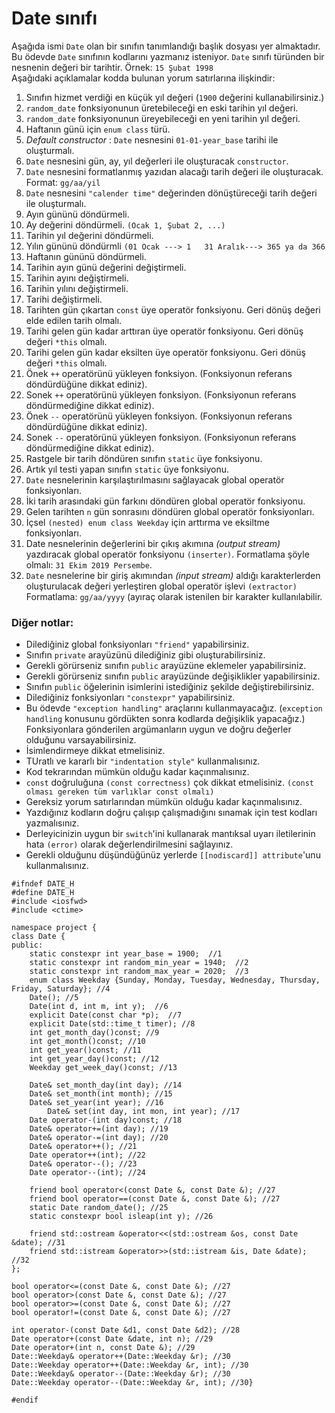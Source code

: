 # Date sınıfı

Aşağıda ismi `Date` olan bir sınıfın tanımlandığı başlık dosyası yer almaktadır. 
Bu ödevde `Date` sınıfının kodlarını yazmanız isteniyor.
`Date` sınıfı türünden bir nesnenin değeri bir tarihtir. Örnek: `15 Şubat 1998` <br>
Aşağıdaki açıklamalar kodda bulunan yorum satırlarına ilişkindir:

1. Sınıfın hizmet verdiği en küçük yıl değeri (`1900` değerini kullanabilirsiniz.)
2. `random_date` fonksiyonunun üretebileceği en eski tarihin yıl değeri.
3. `random_date` fonksiyonunun üreyebileceği en yeni tarihin yıl değeri.
4.  Haftanın günü için `enum class` türü.
5.  _Default constructor_ : `Date` nesnesini `01-01-year_base` tarihi ile oluşturmalı.
6. `Date` nesnesini gün, ay, yıl değerleri ile oluşturacak `constructor`.
7. `Date` nesnesini formatlanmış  yazıdan alacağı tarih değeri ile oluşturacak. Format: `gg/aa/yil`
8. `Date` nesnesini `"calender time"` değerinden dönüştüreceği tarih değeri ile oluşturmalı.
9. Ayın gününü döndürmeli.
10. Ay değerini döndürmeli. `(Ocak 1, Şubat 2, ...)`
11. Tarihin yıl değerini döndürmeli.
12. Yılın gününü döndürmli `(01 Ocak ---> 1   31 Aralık---> 365 ya da 366`
13. Haftanın gününü döndürmeli.
14. Tarihin ayın günü değerini değiştirmeli.
15. Tarihin ayını değiştirmeli.
16. Tarihin yılını değiştirmeli.
17. Tarihi değiştirmeli.
18. Tarihten gün çıkartan `const` üye operatör fonksiyonu. Geri dönüş değeri elde edilen tarih olmalı.
19. Tarihi gelen gün kadar arttıran üye operatör fonksiyonu. Geri dönüş değeri `*this` olmalı.
20. Tarihi gelen gün kadar eksilten üye operatör fonksiyonu. Geri dönüş değeri `*this` olmalı.
21. Önek `++` operatörünü yükleyen fonksiyon. (Fonksiyonun referans döndürdüğüne dikkat ediniz). 
22. Sonek `++` operatörünü yükleyen fonksiyon. (Fonksiyonun referans döndürmediğine dikkat ediniz). 
23. Önek `--` operatörünü yükleyen fonksiyon. (Fonksiyonun referans döndürdüğüne dikkat ediniz). 
24. Sonek `--` operatörünü yükleyen fonksiyon. (Fonksiyonun referans döndürmediğine dikkat ediniz). 
25. Rastgele bir tarih döndüren sınıfın `static` üye fonksiyonu.
26. Artık yıl testi yapan sınıfın `static` üye fonksiyonu.
27. `Date` nesnelerinin karşılaştırılmasını sağlayacak global operatör fonksiyonları.
28. İki tarih arasındaki gün farkını döndüren global operatör fonksiyonu.
29. Gelen tarihten `n` gün sonrasını döndüren global operatör fonksiyonları.
30. İçsel `(nested) enum class Weekday` için arttırma ve eksiltme fonksiyonları.
31. Date nesnelerinin değerlerini bir çıkış akımına _(output stream)_ yazdıracak global operatör fonksiyonu `(inserter)`.
Formatlama şöyle olmalı:  `31 Ekim 2019 Persembe`.
32. `Date` nesnelerine bir giriş akımından _(input stream)_ aldığı karakterlerden oluşturulacak değeri yerleştiren global operatör işlevi `(extractor)`
Formatlama: `gg/aa/yyyy` (ayıraç olarak istenilen bir karakter kullanılabilir.

### Diğer notlar:
* Dilediğiniz global fonksiyonları `"friend"` yapabilirsiniz.
* Sınıfın `private` arayüzünü dilediğiniz gibi oluşturabilirsiniz.
* Gerekli görürseniz sınıfın `public` arayüzüne eklemeler yapabilirsiniz.
* Gerekli görürseniz sınıfın `public` arayüzünde değişiklikler yapabilirsiniz.
* Sınıfın `public` öğelerinin isimlerini istediğiniz şekilde değiştirebilirsiniz.
* Dilediğiniz fonksiyonları `"constexpr"` yapabilirsiniz.
* Bu ödevde `"exception handling"` araçlarını kullanmayacağız. (`exception handling` konusunu gördükten sonra kodlarda değişiklik yapacağız.) Fonksiyonlara gönderilen argümanların uygun ve doğru değerler olduğunu varsayabilirsiniz.
* İsimlendirmeye dikkat etmelisiniz.
* TUratlı ve kararlı bir `"indentation style"` kullanmalısınız. 
* Kod tekrarından mümkün olduğu kadar kaçınmalısınız.
* `const` doğruluğuna `(const correctness)` çok dikkat etmelisiniz. `(const olması gereken tüm varlıklar const olmalı)`
* Gereksiz yorum satırlarından mümkün olduğu kadar kaçınmalısınız.
* Yazdığınız kodların doğru çalışıp çalışmadığını sınamak için test kodları yazmalısınız.
* Derleyicinizin uygun bir `switch`'ini kullanarak mantıksal uyarı iletilerinin hata `(error)` olarak değerlendirilmesini sağlayınız.
* Gerekli olduğunu düşündüğünüz yerlerde `[[nodiscard]] attribute`'unu kullanmalısınız.


```
#ifndef DATE_H
#define DATE_H
#include <iosfwd>
#include <ctime>

namespace project {
class Date {
public:
	static constexpr int year_base = 1900;  //1
	static constexpr int random_min_year = 1940;  //2
	static constexpr int random_max_year = 2020;  //3
	enum class Weekday {Sunday, Monday, Tuesday, Wednesday, Thursday, Friday, Saturday}; //4
	Date(); //5 
	Date(int d, int m, int y);  //6
	explicit Date(const char *p);  //7
	explicit Date(std::time_t timer); //8
	int get_month_day()const; //9
	int get_month()const; //10
	int get_year()const; //11
	int get_year_day()const; //12
	Weekday get_week_day()const; //13

	Date& set_month_day(int day); //14
	Date& set_month(int month); //15
	Date& set_year(int year); //16
        Date& set(int day, int mon, int year); //17
	Date operator-(int day)const; //18
	Date& operator+=(int day); //19
	Date& operator-=(int day); //20
	Date& operator++(); //21
	Date operator++(int); //22
	Date& operator--(); //23
	Date operator--(int); //24
	
	friend bool operator<(const Date &, const Date &); //27
	friend bool operator==(const Date &, const Date &); //27
	static Date random_date(); //25
	static constexpr bool isleap(int y); //26
	
	friend std::ostream &operator<<(std::ostream &os, const Date &date); //31
	friend std::istream &operator>>(std::istream &is, Date &date); //32
};

bool operator<=(const Date &, const Date &); //27
bool operator>(const Date &, const Date &); //27
bool operator>=(const Date &, const Date &); //27
bool operator!=(const Date &, const Date &); //27

int operator-(const Date &d1, const Date &d2); //28
Date operator+(const Date &date, int n); //29
Date operator+(int n, const Date &); //29
Date::Weekday& operator++(Date::Weekday &r); //30
Date::Weekday operator++(Date::Weekday &r, int); //30
Date::Weekday& operator--(Date::Weekday &r); //30
Date::Weekday operator--(Date::Weekday &r, int); //30}

#endif
```
